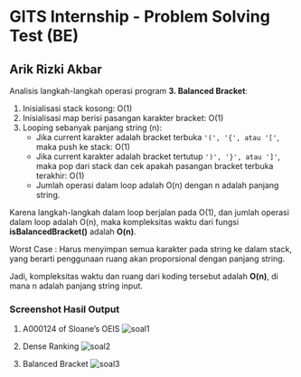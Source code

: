 # GITS Internship - Problem Solving Test (BE)

## Arik Rizki Akbar

Analisis langkah-langkah operasi program **3. Balanced Bracket**:

1. Inisialisasi stack kosong: O(1)
2. Inisialisasi map berisi pasangan karakter bracket: O(1)
3. Looping sebanyak panjang string (n):
    - Jika current karakter adalah bracket terbuka ``` '(', '{', atau '[' ```, maka push ke stack: O(1)
    - Jika current karakter adalah bracket tertutup ``` ')', '}', atau ']' ```, maka pop dari stack dan cek apakah pasangan bracket terbuka terakhir: O(1)
    - Jumlah operasi dalam loop adalah O(n) dengan n adalah panjang string.
      
Karena langkah-langkah dalam loop berjalan pada O(1), dan jumlah operasi dalam loop adalah O(n), maka kompleksitas waktu dari fungsi **isBalancedBracket()** adalah **O(n)**.

Worst Case : Harus menyimpan semua karakter pada string ke dalam stack, yang berarti penggunaan ruang akan proporsional dengan panjang string.

Jadi, kompleksitas waktu dan ruang dari koding tersebut adalah **O(n)**, di mana n adalah panjang string input.

### Screenshot Hasil Output

1. A000124 of Sloane’s OEIS
   ![soal1](https://github.com/arik147/gits-be/assets/99251032/2a101ae3-9efe-403a-b921-de0db905959c)

2. Dense Ranking
   ![soal2](https://github.com/arik147/gits-be/assets/99251032/b57fb1a3-ef79-4e11-b5b5-98ed8be2797e)

3. Balanced Bracket
   ![soal3](https://github.com/arik147/gits-be/assets/99251032/d1bfd13f-c967-4f52-b688-ebe36ebd04e7)
